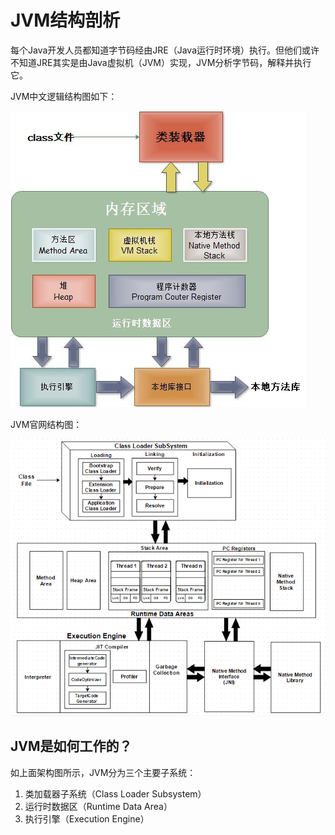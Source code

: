 # JVM结构剖析

每个Java开发人员都知道字节码经由JRE（Java运行时环境）执行。但他们或许不知道JRE其实是由Java虚拟机（JVM）实现，JVM分析字节码，解释并执行它。

JVM中文逻辑结构图如下：

![](../.gitbook/assets/import-jvm-01.png)

JVM官网结构图：

![](../.gitbook/assets/import-jvm-02.png)

## JVM是如何工作的？

如上面架构图所示，JVM分为三个主要子系统：

1. 类加载器子系统（Class Loader Subsystem）
2. 运行时数据区（Runtime Data Area）
3. 执行引擎（Execution Engine）

